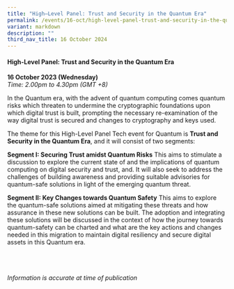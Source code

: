 ```yaml
---
title: "High–Level Panel: Trust and Security in the Quantum Era"
permalink: /events/16-oct/high-level-panel-trust-and-security-in-the-quantum-era/
variant: markdown
description: ""
third_nav_title: 16 October 2024
---
```

#### **High-Level Panel: Trust and Security in the Quantum Era**

**16 October 2023 (Wednesday)**  
*Time: 2.00pm to 4.30pm (GMT +8)*

In the Quantum era, with the advent of quantum computing comes quantum risks which threaten to undermine the cryptographic foundations upon which digital trust is built, prompting the necessary re-examination of the way digital trust is secured and changes to cryptography and keys used.

The theme for this High-Level Panel Tech event for Quantum is **Trust and Security in the Quantum Era**, and it will consist of two segments:

**Segment I: Securing Trust amidst Quantum Risks**
This aims to stimulate a discussion to explore the current state of and the implications of quantum computing on digital security and trust, and. It will also seek to address the challenges of building awareness and providing suitable advisories for quantum-safe solutions in light of the emerging quantum threat.

**Segment II: Key Changes towards Quantum Safety** 
This aims to explore the quantum-safe solutions aimed at mitigating these threats and how assurance in these new solutions can be built.  The adoption and integrating these solutions will be discussed in the context of how the journey towards quantum-safety can be charted and what are the key actions and changes needed in this migration to maintain digital resiliency and secure digital assets in this Quantum era.

<br><br><br>
*Information is accurate at time of publication*